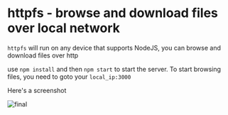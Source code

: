 # httpfs - browse and download files over local network

`httpfs` will run on any device that supports NodeJS, you can browse and download files over http

use `npm install` and then `npm start` to start the server. To start browsing files, you need to goto your `local_ip:3000`

Here's a screenshot

![final](https://github.com/jaychandra86/httpfs/blob/main/imgs/final.png)
